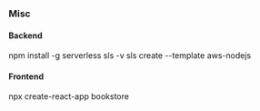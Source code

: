 


### Misc

#### Backend
npm install -g serverless
sls -v
sls create --template aws-nodejs

#### Frontend
npx create-react-app bookstore